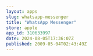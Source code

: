 ```yaml
---
layout: apps
slug: whatsapp-messenger
title: "WhatsApp Messenger"
store: apple
app_id: 310633997
date: 2024-08-05T17:36:07Z
published: 2009-05-04T02:43:49Z
---
```

